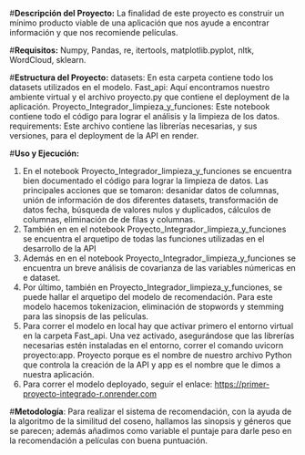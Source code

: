 #**Descripción del Proyecto:**
La finalidad de este proyecto es construir un mínimo producto viable de una aplicación que nos ayude a encontrar información y que nos recomiende películas. 


#**Requisitos:**
Numpy, Pandas, re, itertools, matplotlib.pyplot, nltk, WordCloud, sklearn.


#**Estructura del Proyecto:**
datasets: En esta carpeta contiene todo los datasets utilizados en el modelo.
Fast_api: Aquí encontramos nuestro ambiente virtual y el archivo proyecto.py que contiene el deployment de la aplicación. 
Proyecto_Integrador_limpieza_y_funciones: Este notebook contiene todo el código para lograr el análisis y la limpieza de los datos.
requirements: Este archivo contiene las librerías necesarias, y sus versiones, para el deployment de la API en render.


#**Uso y Ejecución:**
  1.	En el notebook Proyecto_Integrador_limpieza_y_funciones se encuentra bien documentado el código para lograr la limpieza de datos.
  Las principales acciones que se tomaron: desanidar datos de columnas, unión de información de dos diferentes datasets, transformación de datos fecha, búsqueda de valores nulos y duplicados, cálculos de columnas, eliminación de de filas y columnas.
  2.	También en en el notebook Proyecto_Integrador_limpieza_y_funciones se encuentra el arquetipo de todas las funciones utilizadas en el desarrollo de la API
  3.	Además en en el notebook Proyecto_Integrador_limpieza_y_funciones se encuentra un breve análisis de covarianza de las variables númericas en e dataset. 
  4.	Por último, también en Proyecto_Integrador_limpieza_y_funciones, se puede hallar el arquetipo del modelo de recomendación. Para este modelo hacemos tokenizacion, eliminación de stopwords y stemming para las sinopsis de las películas. 
  5.	Para correr el modelo en local hay que activar primero el entorno virtual en la carpeta Fast_api. Una vez activado, asegurándose que las librerías necesarias estén instaladas en el entorno, correr el comando uvicorn proyecto:app. Proyecto porque es el nombre de nuestro archivo Python que controla la creación de la API y app es el nombre que le dimos a nuestra aplicación.
  6.	Para correr el modelo deployado, seguir el enlace: https://primer-proyecto-integrado-r.onrender.com


#**Metodología**: 
Para realizar el sistema de recomendación, con la ayuda de la algoritmo de la similitud del coseno, hallamos las sinopsis y géneros que se parecen; además añadimos como variable el puntaje para darle peso en la recomendación a películas con buena puntuación.
   
